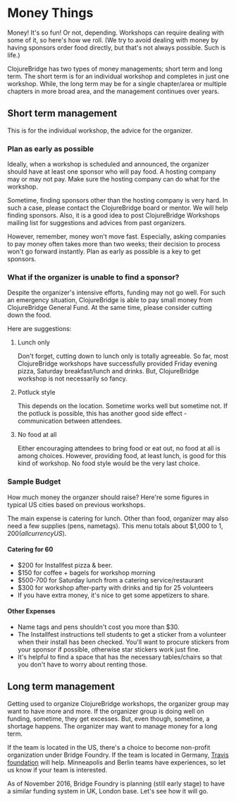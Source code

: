 # Money Things

Money! It's so fun! Or not, depending. Workshops can require dealing with some of it, so here's how we roll.
(We try to avoid dealing with money by having sponsors order food directly, but that's not always possible. Such is life.)


ClojureBridge has two types of money managements; short term and long term.
The short term is for an individual workshop and completes in just one workshop.
While, the long term may be for a single chapter/area or multiple chapters in more broad area, and the management continues over years.


## Short term management

This is for the individual workshop, the advice for the organizer.


### Plan as early as possible

Ideally, when a workshop is scheduled and announced, the organizer should have at least one sponsor who will pay food.
A hosting company may or may not pay. Make sure the hosting company can do what for the workshop.

Sometime, finding sponsors other than the hosting company is very hard.
In such a case, please contact the ClojureBridge board or mentor.
We will help finding sponsors.
Also, it is a good idea to post ClojureBridge Workshops mailing list for suggestions and advices from past organizers.


However, remember, money won't move fast.
Especially, asking companies to pay money often takes more than two weeks; their decision to process won't go forward instantly.
Plan as early as possible is a key to get sponsors.


### What if the organizer is unable to find a sponsor?

Despite the organizer's intensive efforts, funding may not go well.
For such an emergency situation, ClojureBridge is able to pay small money from ClojureBridge General Fund.
At the same time, please consider cutting down the food.


Here are suggestions:

1. Lunch only

    Don't forget, cutting down to lunch only is totally agreeable.
    So far, most ClojureBridge workshops have successfully provided Friday evening pizza, Saturday breakfast/lunch and drinks.
    But, ClojureBridge workshop is not necessarily so fancy.

2. Potluck style

    This depends on the location. Sometime works well but sometime not.
    If the potluck is possible, this has another good side effect - communication between attendees.

3. No food at all

    Either encouraging attendees to bring food or eat out, no food at all is among choices.
    However, providing food, at least lunch, is good for this kind of workshop.
    No food style would be the very last choice.


### Sample Budget

How much money the organzer should raise? Here're some figures in typical US cities based on previous workshops.

The main expense is catering for lunch. Other than food, organizer may also need a few supplies (pens, nametags).
This menu totals about $1,000 to $1,200 (all currency US$).

#### Catering for 60

* $200 for Installfest pizza & beer.
* $150 for coffee + bagels for workshop morning
* $500-700 for Saturday lunch from a catering service/restaurant
* $300 for workshop after-party with drinks and tip for 25 volunteers
 * If you have extra money, it's nice to get some appetizers to share.

#### Other Expenses

* Name tags and pens shouldn't cost you more than $30.
* The Installfest instructions tell students to get a sticker from a volunteer when their install has been checked.
You'll want to procure stickers from your sponsor if possible, otherwise star stickers work just fine.
* It's helpful to find a space that has the necessary tables/chairs so that you don't have to worry about renting those. 


## Long term management

Getting used to organize ClojureBridge workshops, the organizer group may want to have more and more.
If the organizer group is doing well on funding, sometime, they get excesses.
But, even though, sometime, a shortage happens. The organizer may want to manage money for a long term.


If the team is located in the US, there's a choice to become non-profit organization under Bridge Foundry.
If the team is located in Germany, [Travis foundation](http://foundation.travis-ci.org/) will help.
Minneapolis and Berlin teams have experiences, so let us know if your team is interested.


As of November 2016, Bridge Foundry is planning (still early stage) to have a similar funding system in UK, London base.
Let's see how it will go.
